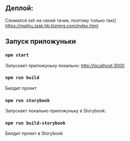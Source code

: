 
## Деплой:
Сломался ssh на своей тачке, поэтому только так((
https://mailru_task.hb.bizmrg.com/index.html

## Запуск приложуньки

### `npm start`

Запускает приложуньку локально:
[http://localhost:3000](http://localhost:3000)

### `npm run build`

Билдит проект

### `npm run storybook`

Запускает локально приложуньку в Storybook:

### `npm run build-storybook`

Билдит проект в Storybook


